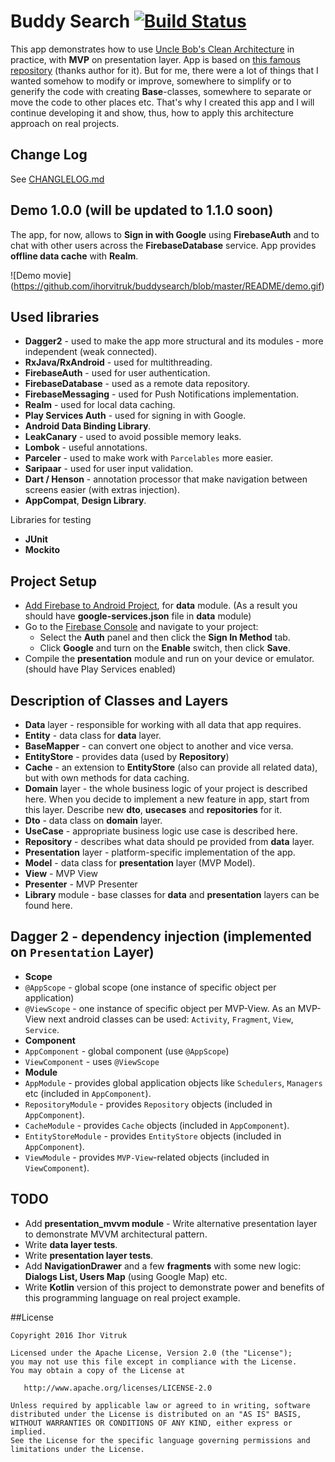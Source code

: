 # Buddy Search  [![Build Status](https://travis-ci.org/ihorvitruk/buddysearch.svg?branch=master)](https://travis-ci.org/ihorvitruk/buddysearch)
This app demonstrates how to use [Uncle Bob's Clean Architecture](https://8thlight.com/blog/uncle-bob/2012/08/13/the-clean-architecture.html) in practice, with __MVP__ on presentation layer.
App is based on [this famous repository](https://github.com/android10/Android-CleanArchitecture) (thanks author for it).
But for me, there were a lot of things that I wanted somehow to modify or improve, somewhere to simplify or to generify the code with creating __Base__-classes, somewhere to separate or move the code to other places etc. That's why I created this app and I will continue developing it and show, thus, how to apply this architecture approach on real projects. 

## Change Log
See [CHANGLELOG.md](https://github.com/ihorvitruk/buddysearch/blob/develop/CHANGELOG.md)

## Demo 1.0.0 (will be updated to 1.1.0 soon) 
The app, for now, allows to __Sign in with Google__ using __FirebaseAuth__ and to chat with other users across the __FirebaseDatabase__ service. App provides __offline data cache__ with __Realm__.

![Demo movie]
(https://github.com/ihorvitruk/buddysearch/blob/master/README/demo.gif)

## Used libraries
* __Dagger2__ - used to make the app more structural and its modules - more independent (weak connected). 
* __RxJava/RxAndroid__ - used for multithreading.
* __FirebaseAuth__ - used for user authentication.
* __FirebaseDatabase__ - used as a remote data repository.
* __FirebaseMessaging__ - used for Push Notifications implementation.
* __Realm__ - used for local data caching.
* __Play Services Auth__ - used for signing in with Google.
* __Android Data Binding Library__.
* __LeakCanary__ - used to avoid possible memory leaks.
* __Lombok__ - useful annotations.
* __Parceler__ - used to make work with `Parcelables` more easier.
* __Saripaar__ - used for user input validation.
* __Dart / Henson__ - annotation processor that make navigation between screens easier (with extras injection).
* __AppCompat__, __Design Library__.

Libraries for testing
* __JUnit__
* __Mockito__

## Project Setup
* [Add Firebase to Android Project](https://firebase.google.com/docs/android/setup), for __data__ module. (As a result you should have __google-services.json__ file in __data__ module)
* Go to the [Firebase Console](https://console.firebase.google.com) and navigate to your project:
  * Select the **Auth** panel and then click the **Sign In Method** tab.
  * Click **Google** and turn on the **Enable** switch, then click **Save**.
* Compile the __presentation__ module and run on your device or emulator. (should have Play Services enabled)

## Description of Classes and Layers
* __Data__ layer - responsible for working with all data that app requires.
 * __Entity__ - data class for __data__ layer.
 * __BaseMapper__ - can convert one object to another and vice versa.
 * __EntityStore__ - provides data (used by __Repository__)
 * __Cache__ - an extension to __EntityStore__ (also can provide all related data), but with own methods for data caching.
* __Domain__ layer - the whole business logic of your project is described here. When you decide to implement a new feature in app, start from this layer. Describe new __dto__, __usecases__ and __repositories__ for it. 
 * __Dto__ - data class on __domain__ layer.
 * __UseCase__ - appropriate business logic use case is described here. 
 * __Repository__ - describes what data should pe provided from __data__ layer.
* __Presentation__ layer - platform-specific implementation of the app.
 * __Model__ - data class for __presentation__ layer (MVP Model).
 * __View__ - MVP View
 * __Presenter__ - MVP Presenter
* __Library__ module - base classes for __data__ and __presentation__ layers can be found here.

## __Dagger 2__ - dependency injection (implemented on `Presentation` Layer) 
* __Scope__
 * `@AppScope` - global scope (one instance of specific object per application)
 * `@ViewScope` - one instance of specific object per MVP-View. As an MVP-View next android classes can be used: `Activity`, `Fragment`, `View`, `Service`. 
* __Component__
 * `AppComponent` - global component (use `@AppScope`)
 * `ViewComponent` - uses `@ViewScope`
* __Module__
 * `AppModule` - provides global application objects like `Schedulers`, `Managers` etc (included in `AppComponent`).
 * `RepositoryModule` - provides `Repository` objects (included in `AppComponent`).
 * `CacheModule` - provides `Cache` objects (included in `AppComponent`).
 * `EntityStoreModule` - provides `EntityStore` objects (included in `AppComponent`).
 * `ViewModule` - provides `MVP-View`-related objects (included in `ViewComponent`).

## TODO
* Add __presentation_mvvm module__ - Write alternative presentation layer to demonstrate MVVM architectural pattern.
* Write __data layer tests__.
* Write __presentation layer tests__.
* Add __NavigationDrawer__ and a few __fragments__ with some new logic: __Dialogs List, Users Map__ (using Google Map) etc. 
* Write __Kotlin__ version of this project to demonstrate power and benefits of this programming language on real project example.

##License

    Copyright 2016 Ihor Vitruk
    
    Licensed under the Apache License, Version 2.0 (the "License");
    you may not use this file except in compliance with the License.
    You may obtain a copy of the License at

       http://www.apache.org/licenses/LICENSE-2.0

    Unless required by applicable law or agreed to in writing, software
    distributed under the License is distributed on an "AS IS" BASIS,
    WITHOUT WARRANTIES OR CONDITIONS OF ANY KIND, either express or implied.
    See the License for the specific language governing permissions and
    limitations under the License.

